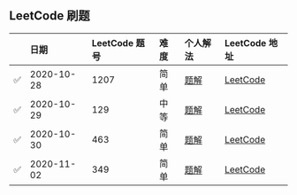 ## LeetCode 刷题

| |日期|LeetCode 题号|难度|个人解法|LeetCode 地址
|:-|:-|:-|:-|:-|:-|
|✅|2020-10-28|1207|简单|[题解](./2020/leetcode.1207.md)|[LeetCode][1207]
|✅|2020-10-29|129|中等|[题解](./2020/leetcode.1207.md)|[LeetCode][129]
|✅|2020-10-30|463|简单|[题解](./2020/leetcode.463.md)|[LeetCode][463]
|✅|2020-11-02|349|简单|[题解](./2020/leetcode.349.md)|[LeetCode][463]



[129]: https://leetcode-cn.com/problems/sum-root-to-leaf-numbers/description/
[349]: https://leetcode-cn.com/problems/intersection-of-two-arrays/description/
[463]: https://leetcode-cn.com/problems/island-perimeter/description/
[1207]: https://leetcode-cn.com/problems/unique-number-of-occurrences/description/